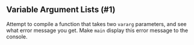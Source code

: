## Variable Argument Lists (#1)

Attempt to compile a function that takes two `vararg` parameters, and see what
error message you get. Make `main` display this error message to the console.
